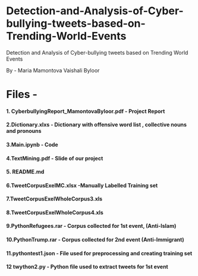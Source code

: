 # Detection-and-Analysis-of-Cyber-bullying-tweets-based-on-Trending-World-Events
Detection and Analysis of Cyber-bullying tweets based on Trending World Events

By -
Maria Mamontova
Vaishali Byloor

# Files - 
#### 1. CyberbullyingReport_MamontovaByloor.pdf - Project Report

#### 2.Dictionary.xlxs - Dictionary with offensive word list , collective nouns and pronouns 

#### 3.Main.ipynb - Code 
#### 4.TextMining.pdf - Slide of our project
#### 5. README.md 
#### 6.TweetCorpusExelMC.xlsx -Manually Labelled Training set
#### 7.TweetCorpusExelWholeCorpus3.xls
#### 8.TweetCorpusExelWholeCorpus4.xls
#### 9.PythonRefugees.rar - Corpus collected for 1st event, (Anti-Islam)
#### 10.PythonTrump.rar - Corpus collected for 2nd event (Anti-Immigrant)
#### 11.pythontest1.json - File used for preprocessing and creating training set
#### 12 twython2.py - Python file used to extract tweets for 1st event

